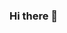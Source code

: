 ### Hi there 👋

<!--
**navyahegde99/navyahegde99** is a ✨ _special_ ✨ repository because its `README.md` (this file) appears on your GitHub profile.



- #H1 🔭 I’m currently working on machine learning and AI.
- #H1 🌱 I’m currently learning Computer science and Engineering from **PES University**
-#H1 👯 I’m looking to collaborate on machine learning projects.
- #H1 🤔 I’m looking for help with internships.
-#H1 💬 Ask me about *Machine Intelligence*
- #H2 📫 How to reach me: [linked in profile] (https://www.linkedin.com/in/navya-h-a1a721183/)
- ⚡ Fun fact: ~~I hate eating Pizza~~
-->
